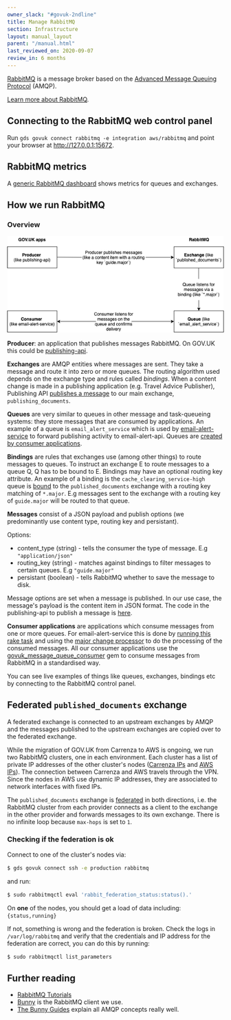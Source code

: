 ```yaml
---
owner_slack: "#govuk-2ndline"
title: Manage RabbitMQ
section: Infrastructure
layout: manual_layout
parent: "/manual.html"
last_reviewed_on: 2020-09-07
review_in: 6 months
---
```


[RabbitMQ][RabbitMQ] is a message broker based on the [Advanced Message Queuing
Protocol][AMQP] (AMQP).

[Learn more about RabbitMQ][rabbitmq_tutorial].

## Connecting to the RabbitMQ web control panel

Run `gds govuk connect rabbitmq -e integration aws/rabbitmq` and point your
browser at <http://127.0.0.1:15672>.

## RabbitMQ metrics

A [generic RabbitMQ dashboard][rabbitmq-dashboard] shows metrics for queues and exchanges.

## How we run RabbitMQ

### Overview

![A graph showing the message flow](images/rabbitmq_graph.png)

**Producer**: an application that publishes messages RabbitMQ. On GOV.UK this could
be [publishing-api](https://github.com/alphagov/publishing-api).

**Exchanges** are AMQP entities where messages are sent. They take a message
and route it into zero or more queues. The routing algorithm used depends on
the exchange type and rules called _bindings_.  When a content change is made
in a publishing application (e.g. Travel Advice Publisher), Publishing API
[publishes a message][publishing_api_publishes_message] to our main exchange,
`publishing_documents`.

**Queues** are very similar to queues in other message and task-queueing
systems: they store messages that are consumed by applications. An example of a
queue is `email_alert_service` which is used by
[email-alert-service][email-alert-service] to forward publishing activity to
email-alert-api. Queues are [created by consumer applications][create_queues].

**Bindings** are rules that exchanges use (among other things) to route
messages to queues. To instruct an exchange E to route messages to a queue Q, Q
has to be bound to E. Bindings may have an optional routing key attribute. An
example of a binding is the `cache_clearing_service-high` queue is
[bound][binding_config] to the `published_documents` exchange with a routing
key matching of `*.major`. E.g messages sent to the exchange with a routing key
of `guide.major` will be routed to that queue.

**Messages** consist of a JSON payload and publish options (we predominantly
use content type, routing key and persistant).

Options:

* content_type (string) - tells the consumer the type of message. E.g
  `"application/json"`
* routing_key (string) - matches against bindings to filter messages to certain
  queues. E.g `"guide.major"`
* persistant (boolean) - tells RabbitMQ whether to save the message to disk.

Message options are set when a message is published. In our use case, the
message's payload is the content item in JSON format. The code in the
publishing-api to publish a message is [here][publish_message_call].

**Consumer applications** are applications which consume messages from one or
more queues. For email-alert-service this is done by [running this rake
task][message_processors] and using the [major change
processor][major_message_processor] to do the processing of the consumed
messages. All our consumer applications use the
[govuk_message_queue_consumer][message_consumer] gem to consume messages from
RabbitMQ in a standardised way.

You can see live examples of things like queues, exchanges, bindings etc by
connecting to the RabbitMQ control panel.

## Federated `published_documents` exchange

A federated exchange is connected to an upstream exchanges by AMQP and the
messages published to the upstream exchanges are copied over to the federated
exchange.

While the migration of GOV.UK from Carrenza to AWS is ongoing, we run two
RabbitMQ clusters, one in each environment. Each cluster has a list of private
IP addresses of the other cluster's nodes ([Carrenza IPs][carrenza_ips] and
[AWS IPs][aws_ips]). The connection between Carrenza and AWS travels through
the VPN. Since the nodes in AWS use dynamic IP addresses, they are associated
to network interfaces with fixed IPs.

The `published_documents` exchange is [federated][federated] in both
directions, i.e. the RabbitMQ cluster from each provider connects as a client
to the exchange in the other provider and forwards messages to its own
exchange. There is no infinite loop because `max-hops` is set to `1`.

### Checking if the federation is ok

Connect to one of the cluster's nodes via:

```bash
$ gds govuk connect ssh -e production rabbitmq
```

and run:

```bash
$ sudo rabbitmqctl eval 'rabbit_federation_status:status().'
```

On **one** of the nodes, you should get a load of data including:
`{status,running}`

If not, something is wrong and the federation is broken. Check the logs in
`/var/log/rabbitmq` and verify that the credentials and IP address for the
federation are correct, you can do this by running:

```bash
$ sudo rabbitmqctl list_parameters
```

## Further reading

* [RabbitMQ Tutorials](https://www.rabbitmq.com/getstarted.html)
* [Bunny](https://github.com/ruby-amqp/bunny) is the RabbitMQ client we use.
* [The Bunny Guides](http://rubybunny.info/articles/guides.html) explain all
  AMQP concepts really well.

[aws_ips]: https://github.com/alphagov/govuk-puppet/blob/bc95f7041af4212e810c77e8a00c1349de3af0fa/hieradata/class/production/rabbitmq.yaml#L6
[carrenza_ips]: https://github.com/alphagov/govuk-puppet/blob/bc95f7041af4212e810c77e8a00c1349de3af0fa/hieradata_aws/class/production/rabbitmq.yaml#L6
[federated]: https://github.com/alphagov/govuk-puppet/blob/master/modules/govuk_rabbitmq/manifests/federate.pp
[rabbitmq_tutorial]: https://www.rabbitmq.com/tutorials/tutorial-one-ruby.html
[RabbitMQ]: https://www.rabbitmq.com/
[AMQP]: https://www.rabbitmq.com/tutorials/amqp-concepts.html
[rabbitmq-dashboard]: https://grafana.blue.production.govuk.digital/dashboard/file/rabbitmq.json?refresh=10s&orgId=1
[rabbitmq_overview]: https://github.com/alphagov/govuk_message_queue_consumer#Nomenclature
[create_queues]: https://github.com/alphagov/email-alert-service/blob/f8485df2f0916285ade33a9cb1e4a7e73c2491ad/lib/tasks/message_queues.rake#L9
[publishing_api_publishes_message]: https://github.com/alphagov/publishing-api/blob/1d6bf06fcb74519b5c379f803ae1df65f93f74f7/lib/queue_publisher.rb#L26
[publish_message_call]: https://github.com/alphagov/publishing-api/blob/1d6bf06fcb74519b5c379f803ae1df65f93f74f7/lib/queue_publisher.rb#L73
[rabbit_config_rake]: https://github.com/alphagov/email-alert-service/blob/master/lib/tasks/message_queues.rake#L17
[rabbit_config_yml]: https://github.com/alphagov/email-alert-service/blob/f8485df2f0916285ade33a9cb1e4a7e73c2491ad/config/rabbitmq.yml
[message_processors]: https://github.com/alphagov/email-alert-service/blob/f8485df2f0916285ade33a9cb1e4a7e73c2491ad/lib/tasks/message_queues.rake#L21
[message_consumer]: https://github.com/alphagov/govuk_message_queue_consumer
[email-alert-service]: https://github.com/alphagov/email-alert-service
[major_message_processor]: https://github.com/alphagov/email-alert-service/blob/2ba8ecd982c2226158b528e5442b012639797d41/email_alert_service/models/major_change_message_processor.rb#L35P
[binding_config]: https://github.com/alphagov/govuk-puppet/blob/master/modules/govuk/manifests/apps/cache_clearing_service/rabbitmq.pp#L42-L48
